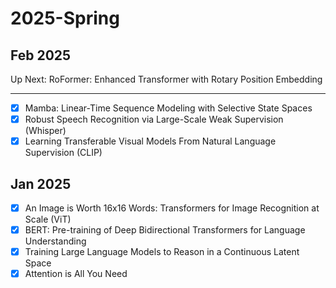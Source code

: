 # 2025-Spring


## Feb 2025
Up Next: RoFormer: Enhanced Transformer with Rotary Position Embedding

--- 
- [x] Mamba: Linear-Time Sequence Modeling with Selective State Spaces  
- [x] Robust Speech Recognition via Large-Scale Weak Supervision (Whisper)  
- [x] Learning Transferable Visual Models From Natural Language Supervision (CLIP)

## Jan 2025
- [x] An Image is Worth 16x16 Words: Transformers for Image Recognition at Scale (ViT)  
- [x] BERT: Pre-training of Deep Bidirectional Transformers for Language Understanding  
- [x] Training Large Language Models to Reason in a Continuous Latent Space  
- [x] Attention is All You Need  
